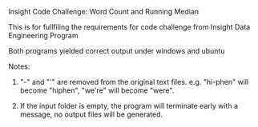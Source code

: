 Insight Code Challenge: Word Count and Running Median

This is for fullfiling the requirements for code challenge from Insight Data Engineering Program

Both programs yielded correct output under windows and ubuntu 

Notes:
1. "-" and "'" are removed from the original text files. e.g. "hi-phen" will become "hiphen", "we're" will become "were".

2. If the input folder is empty, the program will terminate early with a message, no output files will be generated.
